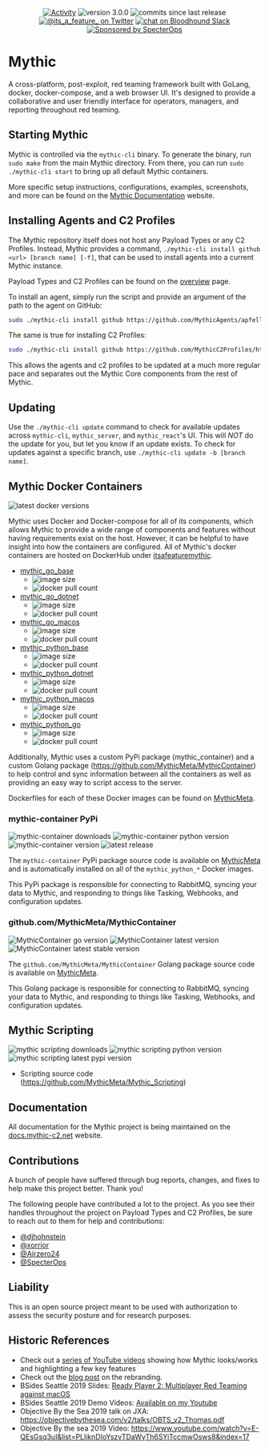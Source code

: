 <p align="center">
<a href="https://github.com/its-a-feature/Mythic/pulse">
        <img src="https://img.shields.io/github/commit-activity/m/its-a-feature/Mythic/v3.0.0" 
          alt="Activity"/></a>
<img src="https://img.shields.io/badge/version-3.0.0-blue" alt="version 3.0.0"/>
<img src="https://img.shields.io/github/commits-since/its-a-feature/Mythic/latest?include_prereleases&color=orange" 
  alt="commits since last release"/>
<a href="https://twitter.com/its_a_feature_">
    <img src="https://img.shields.io/twitter/follow/its_a_feature_?style=social" 
      alt="@its_a_feature_ on Twitter"/></a>
<a href="https://bloodhoundgang.herokuapp.com/">
    <img src="https://img.shields.io/badge/BloodHound Slack-4A154B?logo=slack&logoColor=white"
        alt="chat on Bloodhound Slack"></a>
<a href="https://github.com/specterops#mythic">
    <img src="https://img.shields.io/endpoint?url=https%3A%2F%2Fraw.githubusercontent.com%2Fspecterops%2F.github%2Fmain%2Fconfig%2Fshield.json"
      alt="Sponsored by SpecterOps"/>
</a>
</p>

# Mythic
A cross-platform, post-exploit, red teaming framework built with GoLang, docker, docker-compose, and a web browser UI. It's designed to provide a collaborative and user friendly interface for operators, managers, and reporting throughout red teaming. 

## Starting Mythic

Mythic is controlled via the `mythic-cli` binary. To generate the binary, run `sudo make` from the main Mythic directory. 
From there, you can run `sudo ./mythic-cli start` to bring up all default Mythic containers.

More specific setup instructions, configurations, examples, screenshots, and more can be found on the [Mythic Documentation](https://docs.mythic-c2.net) website.

## Installing Agents and C2 Profiles

The Mythic repository itself does not host any Payload Types or any C2 Profiles. Instead, Mythic provides a command, `./mythic-cli install github <url> [branch name] [-f]`, that can be used to install agents into a current Mythic instance.

Payload Types and C2 Profiles can be found on the [overview](https://mythicmeta.github.io/overview) page.

To install an agent, simply run the script and provide an argument of the path to the agent on GitHub:
```bash
sudo ./mythic-cli install github https://github.com/MythicAgents/apfell
```

The same is true for installing C2 Profiles:
```bash
sudo ./mythic-cli install github https://github.com/MythicC2Profiles/http
```

This allows the agents and c2 profiles to be updated at a much more regular pace and separates out the Mythic Core components from the rest of Mythic.

## Updating

Use the `./mythic-cli update` command to check for available updates across `mythic-cli`, `mythic_server`, and `mythic_react`'s UI. 
This will _NOT_ do the update for you, but let you know if an update exists. To check for updates against a specific branch, use `./mythic-cli update -b [branch name]`.


## Mythic Docker Containers
<img src="https://img.shields.io/docker/v/itsafeaturemythic/mythic_go_base?color=green&label=latest&sort=semver&style=plastic" alt="latest docker versions"/> 

Mythic uses Docker and Docker-compose for all of its components, which allows Mythic to provide a wide range of components and features without having requirements exist on the host. However, it can be helpful to have insight into how the containers are configured. All of Mythic's docker containers are hosted on DockerHub under [itsafeaturemythic](https://hub.docker.com/search?q=itsafeaturemythic&type=image).

- [mythic_go_base](https://hub.docker.com/repository/docker/itsafeaturemythic/mythic_go_base/general)
  - <img src="https://img.shields.io/docker/image-size/itsafeaturemythic/mythic_go_base/latest" alt="image size"/>
  - <img src="https://img.shields.io/docker/pulls/itsafeaturemythic/mythic_go_base" alt="docker pull count" />
- [mythic_go_dotnet](https://hub.docker.com/repository/docker/itsafeaturemythic/mythic_go_dotnet/general) 
  - <img src="https://img.shields.io/docker/image-size/itsafeaturemythic/mythic_go_dotnet/latest" alt="image size"/>
  - <img src="https://img.shields.io/docker/pulls/itsafeaturemythic/mythic_go_dotnet" alt="docker pull count"/>
- [mythic_go_macos](https://hub.docker.com/repository/docker/itsafeaturemythic/mythic_go_macos/general) 
  - <img src="https://img.shields.io/docker/image-size/itsafeaturemythic/mythic_go_macos/latest" alt="image size"/>
  - <img src="https://img.shields.io/docker/pulls/itsafeaturemythic/mythic_go_macos" alt="docker pull count"/>
- [mythic_python_base](https://hub.docker.com/repository/docker/itsafeaturemythic/mythic_python_base/general) 
  - <img src="https://img.shields.io/docker/image-size/itsafeaturemythic/mythic_python_base/latest" alt="image size"/>
  - <img src="https://img.shields.io/docker/pulls/itsafeaturemythic/mythic_python_base" alt="docker pull count"/>
- [mythic_python_dotnet](https://hub.docker.com/repository/docker/itsafeaturemythic/mythic_python_dotnet/general) 
  - <img src="https://img.shields.io/docker/image-size/itsafeaturemythic/mythic_python_dotnet/latest" alt="image size"/>
  - <img src="https://img.shields.io/docker/pulls/itsafeaturemythic/mythic_python_dotnet" alt="docker pull count"/>
- [mythic_python_macos](https://hub.docker.com/repository/docker/itsafeaturemythic/mythic_python_macos/general) 
  - <img src="https://img.shields.io/docker/image-size/itsafeaturemythic/mythic_python_macos/latest" alt="image size"/>
  - <img src="https://img.shields.io/docker/pulls/itsafeaturemythic/mythic_python_macos" alt="docker pull count"/>
- [mythic_python_go](https://hub.docker.com/repository/docker/itsafeaturemythic/mythic_python_go/general) 
  - <img src="https://img.shields.io/docker/image-size/itsafeaturemythic/mythic_python_go/latest" alt="image size"/>
  - <img src="https://img.shields.io/docker/pulls/itsafeaturemythic/mythic_python_go" alt="docker pull count"/>

Additionally, Mythic uses a custom PyPi package (mythic_container) and a custom Golang package (https://github.com/MythicMeta/MythicContainer) to help control and sync information between all the containers as well as providing an easy way to script access to the server.

Dockerfiles for each of these Docker images can be found on [MythicMeta](https://github.com/MythicMeta/Mythic_Docker_Templates).

### mythic-container PyPi
<p align="left">
  <img src="https://img.shields.io/pypi/dm/mythic-container" alt="mythic-container downloads" />
  <img src="https://img.shields.io/pypi/pyversions/mythic-container" alt="mythic-container python version" />
  <img src="https://img.shields.io/pypi/v/mythic-container?color=green&label=latest%20PyPi" alt="mythic-container version" />
  <img src="https://img.shields.io/github/v/release/MythicMeta/MythicContainerPypi?include_prereleases" alt="latest release" />
</p>

The `mythic-container` PyPi package source code is available on [MythicMeta](https://github.com/MythicMeta/MythicContainerPyPi) and is automatically installed on all of the `mythic_python_*` Docker images.

This PyPi package is responsible for connecting to RabbitMQ, syncing your data to Mythic, and responding to things like Tasking, Webhooks, and configuration updates.

### github.com/MythicMeta/MythicContainer
<p align="left">
  <img src="https://img.shields.io/github/go-mod/go-version/MythicMeta/MythicContainer" alt="MythicContainer go version"/>
  <img src="https://img.shields.io/github/v/release/MythicMeta/MythicContainer?include_prereleases&label=Latest&color=orange" alt="MythicContainer latest version" />
  <img src="https://img.shields.io/github/v/release/MythicMeta/MythicContainer?label=Latest%20Stable" alt="MythicContainer latest stable version" />
</p>

The `github.com/MythicMeta/MythicContainer` Golang package source code is available on [MythicMeta](https://github.com/MythicMeta/MythicContainer).

This Golang package is responsible for connecting to RabbitMQ, syncing your data to Mythic, and responding to things like Tasking, Webhooks, and configuration updates.

## Mythic Scripting
<p align="left">
  <img src="https://img.shields.io/pypi/dm/mythic" alt="mythic scripting downloads" />
  <img src="https://img.shields.io/pypi/pyversions/mythic" alt="mythic scripting python version" />
  <img src="https://img.shields.io/pypi/v/mythic?color=green&label=latest%20PyPi" alt="mythic scripting latest pypi version" />
</p>


* Scripting source code (https://github.com/MythicMeta/Mythic_Scripting)

## Documentation

All documentation for the Mythic project is being maintained on the [docs.mythic-c2.net](https://docs.mythic-c2.net) website.


## Contributions

A bunch of people have suffered through bug reports, changes, and fixes to help make this project better. Thank you!

The following people have contributed a lot to the project. As you see their handles throughout the project on Payload Types and C2 Profiles, be sure to reach out to them for help and contributions:
- [@djhohnstein](https://twitter.com/djhohnstein)
- [@xorrior](https://twitter.com/xorrior)
- [@Airzero24](https://twitter.com/airzero24)
- [@SpecterOps](https://twitter.com/specterops)

## Liability

This is an open source project meant to be used with authorization to assess the security posture and for research purposes.

## Historic References

* Check out a [series of YouTube videos](https://www.youtube.com/playlist?list=PLHVFedjbv6sNLB1QqnGJxRBMukPRGYa-H) showing how Mythic looks/works and highlighting a few key features
* Check out the [blog post](https://posts.specterops.io/a-change-of-mythic-proportions-21debeb03617) on the rebranding.
* BSides Seattle 2019 Slides: [Ready Player 2: Multiplayer Red Teaming against macOS](https://www.slideshare.net/CodyThomas6/ready-player-2-multiplayer-red-teaming-against-macos)
* BSides Seattle 2019 Demo Videos: [Available on my Youtube](https://www.youtube.com/playlist?list=PLHVFedjbv6sOz8OGuLdomdkr6-7VdMRQ9)
* Objective By the Sea 2019 talk on JXA: https://objectivebythesea.com/v2/talks/OBTS_v2_Thomas.pdf
* Objective By the sea 2019 Video: https://www.youtube.com/watch?v=E-QEsGsq3uI&list=PLliknDIoYszvTDaWyTh6SYiTccmwOsws8&index=17  
